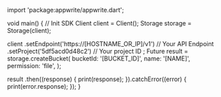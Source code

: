 import 'package:appwrite/appwrite.dart';

void main() { // Init SDK
  Client client = Client();
  Storage storage = Storage(client);

  client
    .setEndpoint('https://[HOSTNAME_OR_IP]/v1') // Your API Endpoint
    .setProject('5df5acd0d48c2') // Your project ID
  ;
  Future result = storage.createBucket(
    bucketId: '[BUCKET_ID]',
    name: '[NAME]',
    permission: 'file',
  );

  result
    .then((response) {
      print(response);
    }).catchError((error) {
      print(error.response);
  });
}

